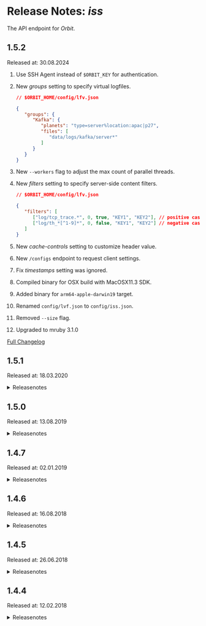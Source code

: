 # Release Notes: _iss_

The API endpoint for _Orbit_.

## 1.5.2

Released at: 30.08.2024

1. Use SSH Agent instead of `$ORBIT_KEY` for authentication.

2. New _groups_ setting to specify virtual logfiles.
   ```json
   // $ORBIT_HOME/config/lfv.json

   {
      "groups": {
         "Kafka": {
            "planets": "type=server%location:apac|p27",
            "files": [
               "data/logs/kafka/server*"
            ]
         }
      }
   }
   ```

3. New `--workers` flag to adjust the max count of parallel threads.

4. New _filters_ setting to specify server-side content filters.
   ```json
   // $ORBIT_HOME/config/lfv.json

   {
      "filters": [
         ["log/tcp_trace.*", 0, true, "KEY1", "KEY2"], // positive case
         ["log/th_*[^1-9]*", 0, false, "KEY1", "KEY2"] // negative case
      ]
   }
   ```

5. New _cache-controls_ setting to customize header value.

6. New `/configs` endpoint to request client settings.

7. Fix _timestamps_ setting was ignored.

8. Compiled binary for OSX build with MacOSX11.3 SDK.

9. Added binary for `arm64-apple-darwin19` target.

10. Renamed `config/lvf.json` to `config/iss.json`.

11. Removed `--size` flag.

12. Upgraded to mruby 3.1.0

[Full Changelog](https://github.com/katzer/iss/compare/1.5.1...1.5.2)

## 1.5.1

Released at: 18.03.2020

<details><summary>Releasenotes</summary>
<p>

1. Singularized folder names.

2. Hot reload of lfv.json when received `SIGUSR1`.

3. Fixed potential memory leaks.

4. Compiled binary for OSX build with MacOS 10.15 SDK.

5. Upgraded to mruby 2.1.0

</p>

[Full Changelog](https://github.com/katzer/iss/compare/1.5.0...1.5.1)
</details>

## 1.5.0

Released at: 13.08.2019

<details><summary>Releasenotes</summary>
<p>

1. Added support for `ECDSA` for both key exchange and host key algorithms.

2. Updated `/logs` endpoint to return list in sorted order.

3. Updated `/jobs` endpoint to include run count and most recent timestamp.

4. Changed `/reports` endpoint to return timestamps as integers.

5. Fixed `/logs/{path}` endpoint failed to load files with null lines.

6. Fixed crash during shutdown when received SIGTERM or similar.

7. Fixed memory leak when converting LATIN-9 encoded files.

8. Renamed `--host` flag to `--bind`.

9. Compiled binary for OSX build with MacOSX10.13 SDK (Darwin17).

10. Upgraded to mruby 2.0.1

</p>

[Full Changelog](https://github.com/katzer/iss/compare/1.4.7...1.5.0)
</details>

## 1.4.7

Released at: 02.01.2019

<details><summary>Releasenotes</summary>
<p>

1. Dropped compatibility with orbit v1.4.6 due to breaking changes in _fifa_.

2. Removed LVAR section for non test builds.

3. Upgraded to mruby 2.0.0

</p>

[Full Changelog](https://github.com/katzer/iss/compare/1.4.6...1.4.7)
</details>

## 1.4.6

Released at: 16.08.2018

<details><summary>Releasenotes</summary>
<p>

1. Compatibility with _ski_ v1.4.6

2. Support for deflated transfer encoding.

3. Convert files with LATIN-9 charset encoding to UTF-8.
   ```json
   // $ORBIT_HOME/config/lfv.json
   
   {
      "encodings": {
        "km/cfg/tcp_config": "latin"
      }
   }
   ```
4. Handle every request within its own process.

5. Cache several API endpoint results on client side that wont change frequently.

6. New `--cleanup` flag to adjust the interval to cleanup forked processes.

7. Ensure that _fifa_ does not include ansi colors in its output.

8. Increase MacOSX min SDK version from 10.5 to to 10.11.

9. Remove 32-bit build targets.

</p>

[Full Changelog](https://github.com/katzer/iss/compare/1.4.5...1.4.6)
</details>

## 1.4.5

Released at: 26.06.2018

<details><summary>Releasenotes</summary>
<p>

1. Great performance improvements by factor 15.

2. API routes have been redesign without having an `/api` prefix.
   ```
   $ iss --routes
   GET /embed/lfv/{planet}
   GET /jobs
   GET /jobs/{job_id}/reports
   GET /jobs/{job_id}/reports/{id}/results
   GET /planets
   GET /planets/{id}
   GET /planets/{id}/logs
   GET /planets/{id}/logs/{path}
   GET /stats
   GET /stats/{type}/count
   GET /stats/{type}/list
   HEAD /ping
   ```
3. New `HEAD /ping` route for better monitoring and `GET /embed` to embed the app.

4. The config settings for the log file viewer has been redesign and extended to the timestamps.
   ```json
   // $ORBIT_HOME/config/lfv.json
   
   {
     "planets": "type=server%location:apac|p27",
     "files": ["km/log/tcp_trace.*","legato/log/th_*[^1-9][^2-9]","km/cfg/tcp_config"],
   
     "timestamps": [
       ["km/log/tcp_trace.*", 0, "Node",       0, 21, "d.m.y H:i:s.u"],
       ["legato/log/th_*",    0, "KM receive", 0, 26, "d.m.Y H:i:s.u"]
     ]
   }
   ```
   - `planets` is a single string that will be used to invoke _fifa_.
   - `files` is an array of path names who follow the syntax of [fnmatch(3)](http://man7.org/linux/man-pages/man3/fnmatch.3.html).
   - `timestamps` specifies which files contains timestamps and where to find them in each line.

5. New `--timeout` flag to adjust the read timeout of a socket.

6. New `--size` flag to adjust the size of the connection pool.

7. Server continues to run when SIGPIPE or SISSYS signal has been received.

8. Log date, time and signal on graceful shut-down.

9. Fixed various memory leaks.

10. Reduced memory footprint.

</p>

[Full Changelog](https://github.com/katzer/iss/compare/1.4.5...1.4.6)
</details>

## 1.4.4

Released at: 12.02.2018

<details><summary>Releasenotes</summary>
<p>

Initial release

```
$ usage: iss [options...]
Options:
-e, --environment The environment to run the server with
-h, --host        The host to bind the local server on
                  Defaults to: 0.0.0.0
-p, --port        The port number to start the local server on
                  Defaults to: 1974
-r, --routes      Print out all defined routes
-h, --help        This help text
-v, --version     Show version number
```

All endpoints have the `/api/` prefix and usually return a JSON encoded result set.

```
$ iss --routes
GET /api/stats
GET /api/stats/{type}/count
GET /api/stats/{type}/list
GET /api/jobs
GET /api/jobs/{job_id}/reports
GET /api/jobs/{job_id}/reports/{id}/results
GET /api/lfv/planets
GET /api/lfv/planets/{id}/files
GET /api/lfv/planets/{id}/file
```

For example to get the total number of planets with type of _web_:

```
$ curl localhost:1974/api/stats/web/count
```

The tool expects to find the index.html file and related ressources under `$ORBIT_HOME/public/iss`. The file `$ORBIT_HOME/public/iss/index.html` maps to `localhost:1974/iss/index.html`.

</p>

[Full Changelog](https://github.com/katzer/iss/compare/e8a9c6f8e1787757c35c2708800affea78fe656d...1.4.4)
</details>
